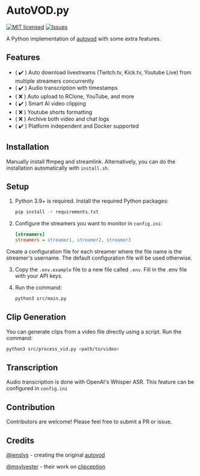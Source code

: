 # AutoVOD.py
[![MIT licensed](https://img.shields.io/badge/license-MIT-blue.svg)](./LICENSE)
[![Issues](https://img.shields.io/github/issues/0jc1/py-autovod.svg)](https://github.com/0jc1/py-autovod/issues)

A Python implementation of [autovod](https://github.com/jenslys/AutoVOD) with some extra features. 

## Features
- ( :heavy_check_mark: ) Auto download livestreams (Twitch.tv, Kick.tv, Youtube Live) from multiple streamers concurrently
- ( :heavy_check_mark: ) Audio transcription with timestamps 
- ( :x: ) Auto upload to RClone, YouTube, and more
- ( :heavy_check_mark: ) Smart AI video clipping
- ( :x: ) Youtube shorts formatting
- ( :x: ) Archive both video and chat logs
- ( :heavy_check_mark: ) Platform independent and Docker supported

## Installation

Manually install ffmpeg and streamlink. Alternatively, you can do the installation automatically with `install.sh`.

## Setup

1. Python 3.9+ is required. Install the required Python packages:
   ```bash
   pip install -r requirements.txt
   ```

2. Configure the streamers you want to monitor in `config.ini`:
   ```ini
   [streamers]
   streamers = streamer1, streamer2, streamer3
   ```

Create a configuration file for each streamer where the file name is the streamer's username. The default configuration file will be used otherwise.

3. Copy the `.env.example` file to a new file called `.env`. Fill in the .env file with your API keys.

4. Run the command:
   ```bash
   python3 src/main.py
   ```

## Clip Generation

You can generate clips from a video file directly using a script. Run the command:
   ```bash
   python3 src/process_vid.py <path/to/video>
   ``` 

## Transcription

Audio transcription is done with OpenAI's Whisper ASR. This feature can be configured in `config.ini`

## Contribution

Contributors are welcome! Please feel free to submit a PR or issue.

## Credits

[@jenslys](https://github.com/jenslys) - creating the original [autovod](https://github.com/jenslys/AutoVOD)  

[@msylvester](https://github.com/msylvester) - their work on [clipception](https://github.com/msylvester/Clipception)
